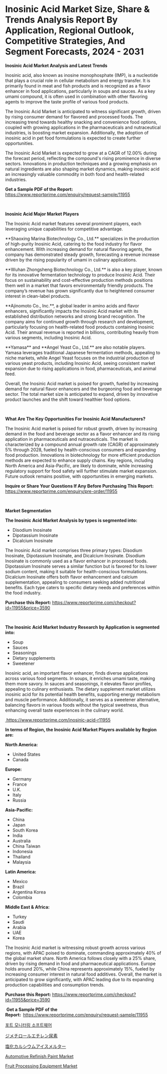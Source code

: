 <p><h1>Inosinic Acid Market Size, Share & Trends Analysis Report By Application, Regional Outlook, Competitive Strategies, And Segment Forecasts, 2024 - 2031</h1></p><p><strong>Inosinic Acid Market Analysis and Latest Trends</strong></p>
<p><p>Inosinic acid, also known as inosine monophosphate (IMP), is a nucleotide that plays a crucial role in cellular metabolism and energy transfer. It is primarily found in meat and fish products and is recognized as a flavor enhancer in food applications, particularly in soups and sauces. As a key umami compound, it is often used in combination with other flavoring agents to improve the taste profile of various food products.</p><p>The Inosinic Acid Market is anticipated to witness significant growth, driven by rising consumer demand for flavored and processed foods. The increasing trend towards healthy snacking and convenience food options, coupled with growing applications in the pharmaceuticals and nutraceutical industries, is boosting market expansion. Additionally, the adoption of inosinic acid in pet food formulations is expected to create further opportunities.</p><p>The Inosinic Acid Market is expected to grow at a CAGR of 12.00% during the forecast period, reflecting the compound's rising prominence in diverse sectors. Innovations in production techniques and a growing emphasis on natural ingredients are also shaping market dynamics, making inosinic acid an increasingly valuable commodity in both food and health-related industries.</p></p>
<p><strong>Get a Sample PDF of the Report:&nbsp;</strong> <a href="https://www.reportprime.com/enquiry/request-sample/11955">https://www.reportprime.com/enquiry/request-sample/11955</a></p>
<p>&nbsp;</p>
<p><strong>Inosinic Acid Major Market Players</strong></p>
<p><p>The Inosinic Acid market features several prominent players, each leveraging unique capabilities for competitive advantage. </p><p>**Shaoxing Marina Biotechnology Co., Ltd.** specializes in the production of high-purity Inosinic Acid, catering to the food industry for flavor enhancement. With increasing demand for natural flavoring agents, the company has demonstrated steady growth, forecasting a revenue increase driven by the rising popularity of umami in culinary applications.</p><p>**Wuhan Zhongsheng Biotechnology Co., Ltd.** is also a key player, known for its innovative fermentation technology to produce Inosinic Acid. Their focus on sustainability and cost-effective production methods positions them well in a market that favors environmentally friendly products. The company’s revenue has grown significantly due to heightened consumer interest in clean-label products.</p><p>**Ajinomoto Co., Inc.**, a global leader in amino acids and flavor enhancers, significantly impacts the Inosinic Acid market with its established distribution networks and strong brand recognition. The company aims for continued growth through research and development, particularly focusing on health-related food products containing Inosinic Acid. Their annual revenue is reported in billions, contributing heavily from various segments, including Inosinic Acid.</p><p>**Yamasa** and **Angel Yeast Co., Ltd.** are also notable players. Yamasa leverages traditional Japanese fermentation methods, appealing to niche markets, while Angel Yeast focuses on the industrial production of various yeast products, including Inosinic Acid, seeing consistent market expansion due to rising applications in food, pharmaceuticals, and animal feed.</p><p>Overall, the Inosinic Acid market is poised for growth, fueled by increasing demand for natural flavor enhancers and the burgeoning food and beverage sector. The total market size is anticipated to expand, driven by innovative product launches and the shift toward healthier food options.</p></p>
<p>&nbsp;</p>
<p><strong>What Are The Key Opportunities For Inosinic Acid Manufacturers?</strong></p>
<p><p>The Inosinic Acid market is poised for robust growth, driven by increasing demand in the food and beverage sector as a flavor enhancer and its rising application in pharmaceuticals and nutraceuticals. The market is characterized by a compound annual growth rate (CAGR) of approximately 5% through 2028, fueled by health-conscious consumers and expanding food production. Innovations in biotechnology for more efficient production methods are expected to enhance supply chains. Key regions, including North America and Asia-Pacific, are likely to dominate, while increasing regulatory support for food safety will further stimulate market expansion. Future outlook remains positive, with opportunities in emerging markets.</p></p>
<p><strong>Inquire or Share Your Questions If Any Before Purchasing This Report:</strong> <a href="https://www.reportprime.com/enquiry/pre-order/11955">https://www.reportprime.com/enquiry/pre-order/11955</a></p>
<p>&nbsp;</p>
<p><strong>Market Segmentation</strong></p>
<p><strong>The Inosinic Acid Market Analysis by types is segmented into:</strong></p>
<p><ul><li>Disodium Inosinate</li><li>Dipotassium Inosinate</li><li>Dicalcium Inosinate</li></ul></p>
<p><p>The Inosinic Acid market comprises three primary types: Disodium Inosinate, Dipotassium Inosinate, and Dicalcium Inosinate. Disodium Inosinate is commonly used as a flavor enhancer in processed foods. Dipotassium Inosinate serves a similar function but is favored for its lower sodium content, making it suitable for health-conscious formulations. Dicalcium Inosinate offers both flavor enhancement and calcium supplementation, appealing to consumers seeking added nutritional benefits. Each type caters to specific dietary needs and preferences within the food industry.</p></p>
<p><strong>Purchase this Report:&nbsp;</strong><a href="https://www.reportprime.com/checkout?id=11955&price=3590">https://www.reportprime.com/checkout?id=11955&price=3590</a></p>
<p>&nbsp;</p>
<p><strong>The Inosinic Acid Market Industry Research by Application is segmented into:</strong></p>
<p><ul><li>Soup</li><li>Sauces</li><li>Seasonings</li><li>Dietary supplements</li><li>Sweetener</li></ul></p>
<p><p>Inosinic acid, an important flavor enhancer, finds diverse applications across various food segments. In soups, it enriches umami taste, making them more savory. In sauces and seasonings, it elevates flavor profiles, appealing to culinary enthusiasts. The dietary supplement market utilizes inosinic acid for its potential health benefits, supporting energy metabolism and muscle performance. Additionally, it serves as a sweetener alternative, balancing flavors in various foods without the typical sweetness, thus enhancing overall taste experiences in the culinary world.</p></p>
<p><a href="https://www.reportprime.com/inosinic-acid-r11955">&nbsp;https://www.reportprime.com/inosinic-acid-r11955</a></p>
<p><strong>In terms of Region, the Inosinic Acid Market Players available by Region are:</strong></p>
<p>
    <p> <strong> North America: </strong>
        <ul>
            <li>United States</li>
            <li>Canada</li>
        </ul>
        </p> 
    <p> <strong> Europe: </strong>
        <ul>
            <li>Germany</li>
            <li>France</li>
            <li>U.K.</li>
            <li>Italy</li>
            <li>Russia</li>
        </ul>
        </p> 
    <p> <strong> Asia-Pacific: </strong>
        <ul>
            <li>China</li>
            <li>Japan</li>
            <li>South Korea</li>
            <li>India</li>
            <li>Australia</li>
            <li>China Taiwan</li>
            <li>Indonesia</li>
            <li>Thailand</li>
            <li>Malaysia</li>
        </ul>
        </p> 
    <p> <strong> Latin America: </strong>
        <ul>
            <li>Mexico</li>
            <li>Brazil</li>
            <li>Argentina Korea</li>
            <li>Colombia</li>
        </ul>
        </p> 
    <p> <strong> Middle East & Africa: </strong>
        <ul>
            <li>Turkey</li>
            <li>Saudi</li>
            <li>Arabia</li>
            <li>UAE</li>
            <li>Korea</li>
        </ul>
    </p>
    </p>
<p><p>The Inosinic Acid market is witnessing robust growth across various regions, with APAC poised to dominate, commanding approximately 40% of the global market share. North America follows closely with a 25% share, driven by rising demand in food and pharmaceutical applications. Europe holds around 20%, while China represents approximately 15%, fueled by increasing consumer interest in natural food additives. Overall, the market is anticipated to grow significantly, with APAC leading due to its expanding production capabilities and consumption trends.</p></p>
<p><strong>Purchase this Report: </strong><a href="https://www.reportprime.com/checkout?id=11955&price=3590">https://www.reportprime.com/checkout?id=11955&price=3590</a></p>
<p>&nbsp;<strong>Get a Sample PDF of the Report:&nbsp;&nbsp;</strong><a href="https://www.reportprime.com/enquiry/request-sample/11955">https://www.reportprime.com/enquiry/request-sample/11955</a></p>
<p><strong></strong></p>
<p><p><a href="https://medium.com/@coremtymerich56566/%ED%95%AD%EA%B5%AC-%EB%AA%A8%EB%8B%88%ED%84%B0%EB%A7%81-%EC%86%8C%ED%94%84%ED%8A%B8%EC%9B%A8%EC%96%B4-%EC%8B%9C%EC%9E%A5-%EA%B7%9C%EB%AA%A8-%EC%A0%90%EC%9C%A0%EC%9C%A8-%EB%B0%8F-%ED%8A%B8%EB%A0%8C%EB%93%9C-%EB%B6%84%EC%84%9D-%EB%B3%B4%EA%B3%A0%EC%84%9C-%EC%B5%9C%EC%A2%85-%EC%82%AC%EC%9A%A9-%EA%B0%9C%EC%9D%B8-%EA%B8%B0%EC%97%85-%EC%9B%90%EC%9E%90%EC%9E%AC%EB%B3%84-2031%EB%85%84%EA%B9%8C%EC%A7%80%EC%9D%98-%EC%98%88%EC%B8%A1-92bb5c49ca18">포트 모니터링 소프트웨어</a></p><p><a href="https://medium.com/@shepardelmer/%E3%82%B8%E3%83%A1%E3%83%81%E3%83%AB%E3%82%AA%E3%83%BC%E3%83%AB%E3%82%A8%E3%83%81%E3%83%AC%E3%83%B3%E5%B0%BF%E7%B4%A0%E5%B8%82%E5%A0%B4%E3%81%AE%E3%82%B5%E3%82%A4%E3%82%BA%E3%81%A8%E3%82%B7%E3%82%A7%E3%82%A2%E5%88%86%E6%9E%90-%E6%88%90%E9%95%B7%E3%83%88%E3%83%AC%E3%83%B3%E3%83%89%E3%81%A8%E4%BA%88%E6%B8%AC-2024%E5%B9%B4-2031%E5%B9%B4-4ef5650e3955">ジメチロールエチレン尿素</a></p><p><a href="https://medium.com/@shepardelmer/%E3%82%AB%E3%83%AB%E3%82%B7%E3%82%A6%E3%83%A0%E5%A1%A9%E5%8C%96%E7%89%A9%E3%82%A2%E3%82%A4%E3%82%B9%E3%83%A1%E3%83%AB%E3%82%BF%E3%83%BC%E5%B8%82%E5%A0%B4%E3%81%AE%E5%B1%95%E6%9C%9B%E3%81%A8%E5%B8%82%E5%A0%B4%E3%82%B7%E3%82%A7%E3%82%A2%E5%88%86%E6%9E%90-%E6%88%90%E9%95%B7%E5%8B%95%E5%90%91%E3%81%A8%E5%B8%82%E5%A0%B4%E4%BA%88%E6%B8%AC-2024%E5%B9%B4-2031%E5%B9%B4-dcf2b3e7b644">塩化カルシウムアイスメルター</a></p><p><a href="https://github.com/ashepherd82/Market-Research-Report-List-6/blob/main/automotive-refinish-paint-market.md">Automotive Refinish Paint Market</a></p><p><a href="https://medium.com/@darrensipes2023/fruit-processing-equipment-market-research-report-exploring-market-size-and-revenue-analysis-for-9dae91799885">Fruit Processing Equipment Market</a></p></p>